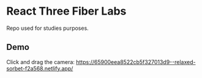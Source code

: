 # React Three Fiber Labs

Repo used for studies purposes.

## Demo

Click and drag the camera: https://65900eea8522cb5f327013d9--relaxed-sorbet-f2a568.netlify.app/
